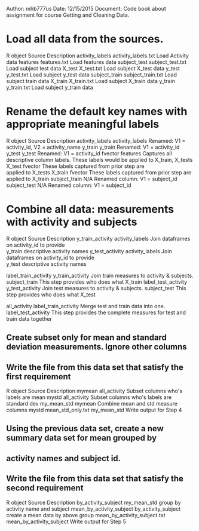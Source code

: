 
Author: mhb777us
Date: 12/15/2015
Document: Code book about assignment for course Getting and Cleaning Data.

# Load all data from the sources.

R object			Source					Description
activity_labels		activity_labels.txt		Load Activity data 
features			features.txt			Load features data 
subject_test		subject_test.txt		Load subject test data 
X_test 				X_test.txt				Load subject X_test data 
y_test 				y_test.txt				Load subject y_test data 
subject_train		subject_train.txt		Load subject train data 
X_train 			X_train.txt				Load subject X_train data 
y_train				y_train.txt				Load subject y_train data 


# Rename the default key names with appropriate meaningful labels

R object			Source					Description
activity_labels		activity_labels			Renamed: V1 = activity_id, V2 = activity_name
y_train				y_train					Renamed: V1 = activity_id 
y_test				y_test					Renamed: V1 = activity_id 
fvector				features				Captures all descriptive column labels. These 
											labels would be applied to X_train, X_tests
X_test				fvector					These labels captured from prior step are  
											applied to X_tests
X_train				fvector					These labels captured from prior step are  
											applied to X_train
subject_train		N/A						Renamed column: V1 = subject_id 
subject_test		N/A						Renamed column: V1 = subject_id 


# Combine all data: measurements with activity and subjects

R object			  Source					Description
y_train_activity	  activity_labels			Join dataframes on activity_id to provide  
					  y_train					descriptive activity names
y_test_activity		  activity_labels			Join dataframes on activity_id to provide  
					  y_test					descriptive activity names
					
label_train_activity  y_train_activity			Join train measures to activity & subjects.
					  subject_train				This step provides who does what
					  X_train
label_test_activity   y_test_activity			Join test measures to activity & subjects.
					  subject_test				This step provides who does what
					  X_test

all_activity 	      label_train_activity      Merge test and train data into one.
					  label_test_activity		This step provides the complete measures
					   							for test and train data together


## Create subset only for mean and standard deviation measurements. Ignore other columns
## Write the file from this data set that satisfy the first requirement

R object		  	Source					Description
mymean	  			all_activity			Subset columns who's labels are mean 
mystd	  			all_activity			Subset columns who's labels are standard dev 
my_mean_std 		mymean					Combine mean and std measure columns
					mystd
mean_std_only.txt	my_mean_std				Write output for Step 4


## Using the previous data set, create a new summary data set for mean grouped by 
## activity names and subject id. 
## Write the file from this data set that satisfy the second requirement

R object		  		      Source				    Description
by_activity_subject			  my_mean_std  			    group by activity name and subject
mean_by_activity_subject	  by_activity_subject	    create a mean data by above group
mean_by_activity_subject.txt  mean_by_activity_subject  Write output for Step 5


